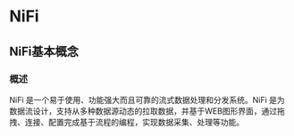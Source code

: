 # NiFi

## NiFi基本概念

### 概述

NiFi 是一个易于使用、功能强大而且可靠的流式数据处理和分发系统。NiFi 是为数据流设计，支持从多种数据源动态的拉取数据，并基于WEB图形界面，通过拖拽、连接、配置完成基于流程的编程，实现数据采集、处理等功能。
